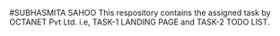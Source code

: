 #SUBHASMITA SAHOO
This respository contains the assigned task by OCTANET Pvt Ltd. i.e, TASK-1 LANDING PAGE and TASK-2 TODO LIST.
